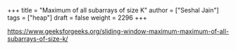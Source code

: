 +++
title = "Maximum of all subarrays of size K"
author = ["Seshal Jain"]
tags = ["heap"]
draft = false
weight = 2296
+++

<https://www.geeksforgeeks.org/sliding-window-maximum-maximum-of-all-subarrays-of-size-k/>
